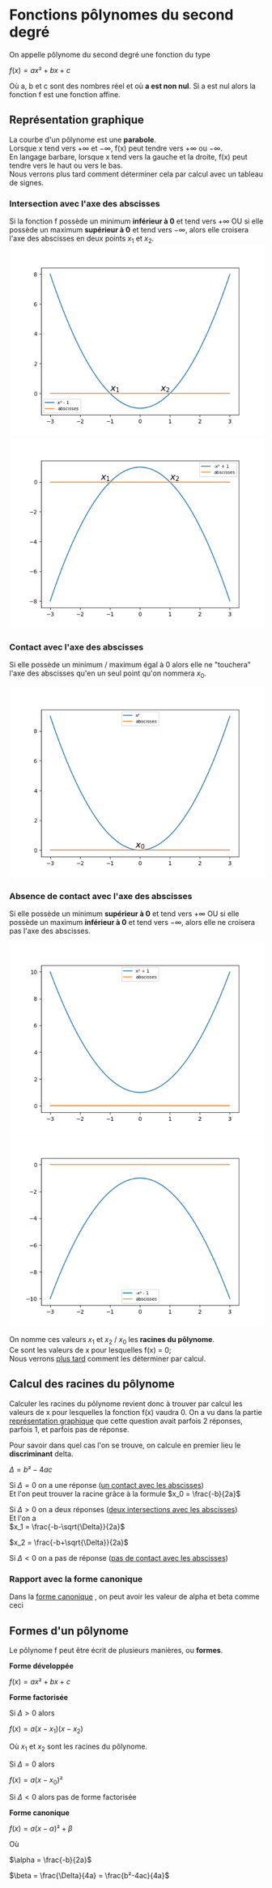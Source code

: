 # Fonctions pôlynomes du second degré

On appelle pôlynome du second degré une fonction du type

$f(x)=ax²+bx+c$

Où a, b et c sont des nombres réel et où **a est non nul**. 
Si a est nul alors la fonction f est une fonction affine.

## Représentation graphique

La courbe d'un pôlynome est une **parabole**.  
Lorsque x tend vers $+\infty$ et $-\infty$, f(x) peut tendre vers $+\infty$ ou $-\infty$.  
En langage barbare, lorsque x tend vers la gauche et la droite, f(x) peut tendre vers le haut ou vers le bas.  
Nous verrons plus tard comment déterminer cela par calcul avec un tableau de signes.  


### Intersection avec l'axe des abscisses

Si la fonction f possède un minimum **inférieur à 0** et tend vers $+\infty$ OU si elle possède un maximum **supérieur à 0** et tend vers $-\infty$, alors elle croisera l'axe des abscisses en deux points $x_1$ et $x_2$.  
![fig_001](https://github.com/EtienneLancon/knowitall/blob/master/lycee/maths/001_polynomes_du_second_degre/ressources/001_fig_01.png)
![fig_002](https://github.com/EtienneLancon/knowitall/blob/master/lycee/maths/001_polynomes_du_second_degre/ressources/001_fig_02.png)

### Contact avec l'axe des abscisses

Si elle possède un minimum / maximum égal à 0 alors elle ne "touchera" l'axe des abscisses qu'en un seul point qu'on nommera $x_0$.  

![fig_003](https://github.com/EtienneLancon/knowitall/blob/master/lycee/maths/001_polynomes_du_second_degre/ressources/001_fig_03.png)

### Absence de contact avec l'axe des abscisses

Si elle possède un minimum **supérieur à 0** et tend vers $+\infty$ OU si elle possède un maximum **inférieur à 0** et tend vers $-\infty$, alors elle ne croisera pas l'axe des abscisses.

![fig_004](https://github.com/EtienneLancon/knowitall/blob/master/lycee/maths/001_polynomes_du_second_degre/ressources/001_fig_04.png)
![fig_005](https://github.com/EtienneLancon/knowitall/blob/master/lycee/maths/001_polynomes_du_second_degre/ressources/001_fig_05.png)

On nomme ces valeurs $x_1$ et $x_2$ / $x_0$ les **racines du pôlynome**.  
Ce sont les valeurs de x pour lesquelles f(x) = 0;  
Nous verrons [plus tard](https://github.com/EtienneLancon/knowitall/blob/master/lycee/maths/001_polynomes_du_second_degre/cours.md#calcul-des-racines-du-p%C3%B4lynome) comment les déterminer par calcul.



## Calcul des racines du pôlynome

Calculer les racines du pôlynome revient donc à trouver par calcul les valeurs de x pour lesquelles la fonction f(x) vaudra 0.
On a vu dans la partie [représentation graphique](https://github.com/EtienneLancon/knowitall/blob/master/lycee/maths/001_polynomes_du_second_degre/cours.md#repr%C3%A9sentation-graphique) que cette question avait parfois 2 réponses, parfois 1, et parfois pas de réponse.

Pour savoir dans quel cas l'on se trouve, on calcule en premier lieu le **discriminant** delta.

$\Delta = b² -4ac$

Si $\Delta = 0$ on a une réponse ([un contact avec les abscisses](https://github.com/EtienneLancon/knowitall/blob/master/lycee/maths/001_polynomes_du_second_degre/cours.md#contact-avec-laxe-des-abscisses))  
Et l'on peut trouver la racine grâce à la formule  $x_0 = \frac{-b}{2a}$ 

Si $\Delta > 0$ on a deux réponses ([deux intersections avec les abscisses](https://github.com/EtienneLancon/knowitall/blob/master/lycee/maths/001_polynomes_du_second_degre/cours.md#intersection-avec-laxe-des-abscisses))  
Et l'on a  
$x_1 = \frac{-b-\sqrt{\Delta}}{2a}$  

$x_2 = \frac{-b+\sqrt{\Delta}}{2a}$

Si $\Delta < 0$ on a pas de réponse ([pas de contact avec les abscisses](https://github.com/EtienneLancon/knowitall/blob/master/lycee/maths/001_polynomes_du_second_degre/cours.md#absence-de-contact-avec-laxe-des-abscisses))

### Rapport avec la forme canonique

Dans la [forme canonique](https://github.com/EtienneLancon/knowitall/blob/master/lycee/maths/001_polynomes_du_second_degre/cours.md#formes-dun-p%C3%B4lynome) , on peut avoir les valeur de alpha et beta comme ceci  



## Formes d'un pôlynome
Le pôlynome f peut être écrit de plusieurs manières, ou **formes**.

**Forme développée**

$f(x)=ax²+bx+c$

**Forme factorisée**

Si $\Delta > 0$ alors

$f(x)=a(x-x_1)(x-x_2)$

Où $x_1$ et $x_2$ sont les racines du pôlynome.

Si $\Delta = 0$ alors

$f(x)=a(x-x_0)²$

Si $\Delta < 0$ alors pas de forme factorisée

**Forme canonique**

$f(x)=a(x-\alpha)²+\beta$

Où 

$\alpha = \frac{-b}{2a}$


$\beta = \frac{\Delta}{4a} = \frac{b²-4ac}{4a}$

